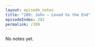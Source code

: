 ```yaml
---
layout: episode_notes
title: "289: John — Loved to the End"
episodeIndex: 292
permalink: /289
---
```

No notes yet.
